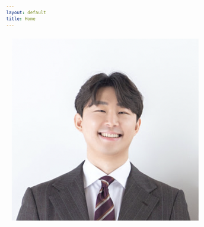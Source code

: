 ```yaml
---
layout: default
title: Home
---
```


<img style="float:left; padding:15px;"
src="/Photo_Jaewon Yoo.png" alt="profile picture">

